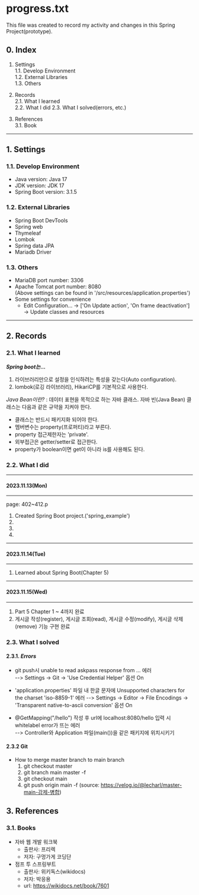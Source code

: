 # progress.txt

This file was created to record my activity and changes in this Spring Project(prototype).

## 0. Index
1. Settings   
   1.1. Develop Environment   
   1.2. External Libraries   
   1.3. Others

2. Records   
   2.1. What I learned   
   2.2. What I did
   2.3. What I solved(errors, etc.)

3. References   
    3.1. Book

***

## 1. Settings
### 1.1. Develop Environment
- Java version: Java 17
- JDK version: JDK 17
- Spring Boot version: 3.1.5

### 1.2. External Libraries
- Spring Boot DevTools
- Spring web
- Thymeleaf
- Lombok
- Spring data JPA
- Mariadb Driver

### 1.3. Others
- MariaDB port number: 3306 
- Apache Tomcat port number: 8080   
  (Above settings can be found in '/src/resources/application.properties')
- Some settings for convenience
  - Edit Configuration... -> ['On Update action', 'On frame deactivation'] -> Update classes and resources

***

## 2. Records
### 2.1. What I learned

***Spring boot는...***
1. 라이브러리만으로 설정을 인식하려는 특성을 갖는다(Auto configuration).
2. lombok(로깅 라이브러리), HikariCP를 기본적으로 사용한다.

*Java Bean이란?*
: 데이터 표현을 목적으로 하는 자바 클래스.
자바 빈(Java Bean) 클래스는 다음과 같은 규약을 지켜야 한다.

- 클래스는 반드시 패키지화 되어야 한다.
- 멤버변수는 property(프로퍼티)라고 부른다.
- property 접근제한자는 'private'.
- 외부접근은 getter/setter로 접근한다.
- property가 boolean이면 get이 아니라 is를 사용해도 된다.


### 2.2. What I did
***
#### 2023.11.13(Mon)
***
page: 402~412.p
1. Created Spring Boot project.('spring_example')
2. 
3.
4.

***
#### 2023.11.14(Tue)
***
1. Learned about Spring Boot(Chapter 5)




***
#### 2023.11.15(Wed)
***
1. Part 5 Chapter 1 ~ 4까지 완료
2. 게시글 작성(register), 게시글 조회(read), 게시글 수정(modify), 게시글 삭제(remove) 기능 구현 완료 


### 2.3. What I solved
#### 2.3.1. *Errors*
- git push시 unable to read askpass response from ... 에러   
  --> Settings -> Git -> 'Use Credential Helper' 옵션 On
   
- 'application.properties' 파일 내 한글 문자에 Unsupported characters for the charset 'iso-8859-1' 에러
  --> Settings -> Editor -> File Encodings -> 'Transparent native-to-ascii conversion' 옵션 On

- @GetMapping("/hello") 작성 후 url에 localhost:8080/hello 입력 시  whitelabel error가 뜨는 에러   
  --> Controller와 Application 파일(main())을 같은 패키지에 위치시키기
#### 2.3.2 Git
- How to merge master branch to main branch
  1. git checkout master
  2. git branch main master -f
  3. git checkout main
  4. git push origin main -f
  (source: https://velog.io/@lecharl/master-main-강제-병합)

## 3. References
### 3.1. Books
- 자바 웹 개발 워크북
  - 출판사: 프리렉
  - 저자: 구멍가게 코딩단
- 점프 투 스프링부트
  - 출판사: 위키독스(wikidocs)
  - 저자: 박응용
  - url: https://wikidocs.net/book/7601